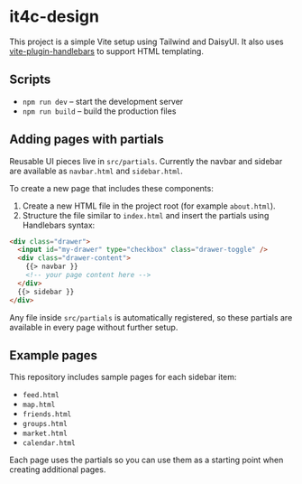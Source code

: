 # it4c-design

This project is a simple Vite setup using Tailwind and DaisyUI. It also uses [vite-plugin-handlebars](https://www.npmjs.com/package/vite-plugin-handlebars) to support HTML templating.

## Scripts

- `npm run dev` – start the development server
- `npm run build` – build the production files

## Adding pages with partials

Reusable UI pieces live in `src/partials`. Currently the navbar and sidebar are available as `navbar.html` and `sidebar.html`.

To create a new page that includes these components:

1. Create a new HTML file in the project root (for example `about.html`).
2. Structure the file similar to `index.html` and insert the partials using Handlebars syntax:

```html
<div class="drawer">
  <input id="my-drawer" type="checkbox" class="drawer-toggle" />
  <div class="drawer-content">
    {{> navbar }}
    <!-- your page content here -->
  </div>
  {{> sidebar }}
</div>
```

Any file inside `src/partials` is automatically registered, so these partials are available in every page without further setup.

## Example pages

This repository includes sample pages for each sidebar item:

- `feed.html`
- `map.html`
- `friends.html`
- `groups.html`
- `market.html`
- `calendar.html`

Each page uses the partials so you can use them as a starting point when creating additional pages.

